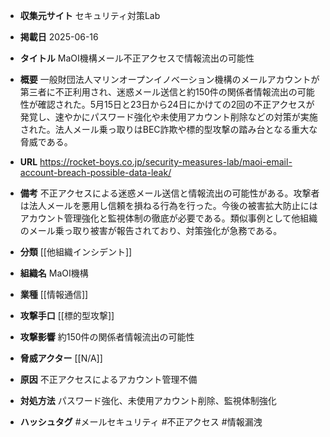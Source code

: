 - **収集元サイト**
セキュリティ対策Lab

- **掲載日**
2025-06-16

- **タイトル**
MaOI機構メール不正アクセスで情報流出の可能性

- **概要**
一般財団法人マリンオープンイノベーション機構のメールアカウントが第三者に不正利用され、迷惑メール送信と約150件の関係者情報流出の可能性が確認された。5月15日と23日から24日にかけての2回の不正アクセスが発覚し、速やかにパスワード強化や未使用アカウント削除などの対策が実施された。法人メール乗っ取りはBEC詐欺や標的型攻撃の踏み台となる重大な脅威である。

- **URL**
https://rocket-boys.co.jp/security-measures-lab/maoi-email-account-breach-possible-data-leak/

- **備考**
不正アクセスによる迷惑メール送信と情報流出の可能性がある。攻撃者は法人メールを悪用し信頼を損ねる行為を行った。今後の被害拡大防止にはアカウント管理強化と監視体制の徹底が必要である。類似事例として他組織のメール乗っ取り被害が報告されており、対策強化が急務である。

- **分類**
[[他組織インシデント]]

- **組織名**
MaOI機構

- **業種**
[[情報通信]]

- **攻撃手口**
[[標的型攻撃]]

- **攻撃影響**
約150件の関係者情報流出の可能性

- **脅威アクター**
[[N/A]]

- **原因**
不正アクセスによるアカウント管理不備

- **対処方法**
パスワード強化、未使用アカウント削除、監視体制強化

- **ハッシュタグ**
#メールセキュリティ #不正アクセス #情報漏洩
